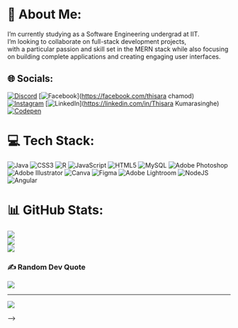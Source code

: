 # 💫 About Me:
I’m currently studying as a Software Engineering undergrad at IIT.<br> I’m looking to collaborate on full-stack development projects, <br> with a particular passion and skill set in the MERN stack while also focusing on building complete applications and creating engaging user interfaces.


## 🌐 Socials:
[![Discord](https://img.shields.io/badge/Discord-%237289DA.svg?logo=discord&logoColor=white)](https://discord.gg/Chamod#4116) [![Facebook](https://img.shields.io/badge/Facebook-%231877F2.svg?logo=Facebook&logoColor=white)](https://facebook.com/thisara chamod) [![Instagram](https://img.shields.io/badge/Instagram-%23E4405F.svg?logo=Instagram&logoColor=white)](https://instagram.com/chamod.88) [![LinkedIn](https://img.shields.io/badge/LinkedIn-%230077B5.svg?logo=linkedin&logoColor=white)](https://linkedin.com/in/Thisara Kumarasinghe) [![Codepen](https://img.shields.io/badge/Codepen-000000?style=for-the-badge&logo=codepen&logoColor=white)](https://codepen.io/Chamod8893) 

# 💻 Tech Stack:
![Java](https://img.shields.io/badge/java-%23ED8B00.svg?style=for-the-badge&logo=java&logoColor=white) ![CSS3](https://img.shields.io/badge/css3-%231572B6.svg?style=for-the-badge&logo=css3&logoColor=white) ![R](https://img.shields.io/badge/r-%23276DC3.svg?style=for-the-badge&logo=r&logoColor=white) ![JavaScript](https://img.shields.io/badge/javascript-%23323330.svg?style=for-the-badge&logo=javascript&logoColor=%23F7DF1E) ![HTML5](https://img.shields.io/badge/html5-%23E34F26.svg?style=for-the-badge&logo=html5&logoColor=white) ![MySQL](https://img.shields.io/badge/mysql-%2300f.svg?style=for-the-badge&logo=mysql&logoColor=white) ![Adobe Photoshop](https://img.shields.io/badge/adobephotoshop-%2331A8FF.svg?style=for-the-badge&logo=adobephotoshop&logoColor=white) ![Adobe Illustrator](https://img.shields.io/badge/adobeillustrator-%23FF9A00.svg?style=for-the-badge&logo=adobeillustrator&logoColor=white) ![Canva](https://img.shields.io/badge/Canva-%2300C4CC.svg?style=for-the-badge&logo=Canva&logoColor=white) 	![Figma](https://img.shields.io/badge/figma-%23F24E1E.svg?style=for-the-badge&logo=figma&logoColor=white) ![Adobe Lightroom](https://img.shields.io/badge/Adobe%20Lightroom-31A8FF.svg?style=for-the-badge&logo=Adobe%20Lightroom&logoColor=white) ![NodeJS](https://img.shields.io/badge/node.js-6DA55F?style=for-the-badge&logo=node.js&logoColor=white) ![Angular](https://img.shields.io/badge/angular-%23DD0031.svg?style=for-the-badge&logo=angular&logoColor=white)
# 📊 GitHub Stats:
![](https://github-readme-stats.vercel.app/api?username=Chamod88&theme=dark&hide_border=false&include_all_commits=true&count_private=true)<br/>
![](https://github-readme-streak-stats.herokuapp.com/?user=Chamod88&theme=dark&hide_border=false)<br/>
![](https://github-readme-stats.vercel.app/api/top-langs/?username=Chamod88&theme=dark&hide_border=false&include_all_commits=true&count_private=true&layout=compact)

### ✍️ Random Dev Quote
![](https://quotes-github-readme.vercel.app/api?type=horizontal&theme=radical)

---
[![](https://visitcount.itsvg.in/api?id=Chamod88&icon=0&color=0)](https://visitcount.itsvg.in)

<!-- Proudly created with GPRM ( https://gprm.itsvg.in ) -->
-->
